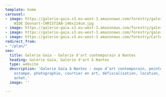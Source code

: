 ```yaml
---
template: home
carousel:
- image: https://galerie-gaia.s3.eu-west-3.amazonaws.com/forestry/galerie-gaia-Edwin
    WIDE Donnart-CHRISTIAN-146x114cm.jpg
- image: https://galerie-gaia.s3.eu-west-3.amazonaws.com/forestry/galerie-gaia-edwin-sechage.jpg
- image: https://galerie-gaia.s3.eu-west-3.amazonaws.com/forestry/galerie-gaia-WIDE-SOEMONE-avril2019.jpg
- image: https://galerie-gaia.s3.eu-west-3.amazonaws.com/forestry/CartonArtefactRecto.jpg
redirect_from:
- "/plan/"
seo:
  title: Galerie Gaïa - Galerie d'art contemporain à Nantes
  heading: Galerie Gaïa, Galerie d'art à Nantes
  type: website
  description: 'Galerie Gaïa à Nantes : expo d’art contemporain, peinture, sculpture,
    estampe, photographie, courtier en art, défiscalisation, location, prêt avant
    achat.'
  image: ''

---
```

